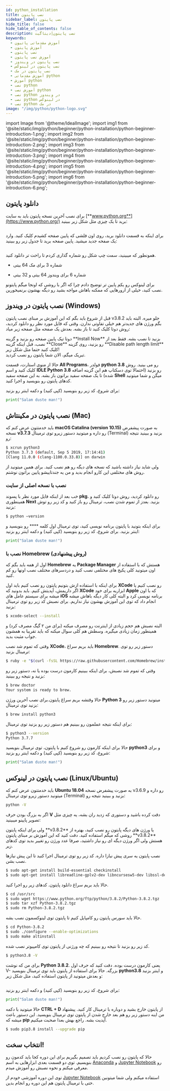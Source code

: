 ```yaml
---
id: python_installation
title: نصب پایتون
sidebar_label: نصب پایتون
hide_title: false
hide_table_of_contents: false
description: نصب پایتون|دیتاگیت
keywords:
  - آموزش مقدماتی پاتیون
  - آموزش پایتون
  - نصب پایتون
  - آموزش نصب پایتون
  - نصب پایتون در ویندوز
  - نصب پایتون در لینوکس
  - نصب پایتون در مک
  - آموزش مقدماتی python
  - آموزش python
  - نصب python
  - آموزش نصب python
  - نصب python در ویندوز
  - نصب python در لینوکس
  - نصب python در مک
image: "/img/python/python-logo.svg"
---
```

import Image from '@theme/IdealImage';
import img1 from '@site/static/img/python/beginner/python-installation/python-beginner-introduction-1.png';
import img2 from '@site/static/img/python/beginner/python-installation/python-beginner-introduction-2.png';
import img3 from '@site/static/img/python/beginner/python-installation/python-beginner-introduction-3.png';
import img4 from '@site/static/img/python/beginner/python-installation/python-beginner-introduction-4.png';
import img5 from '@site/static/img/python/beginner/python-installation/python-beginner-introduction-5.png';
import img6 from '@site/static/img/python/beginner/python-installation/python-beginner-introduction-6.png';

## **دانلود پایتون**

برای نصب آخرین نسخه پایتون باید به سایت [**www.python.org**](https://www.python.org/) برید تا یک چیزی مثل شکل زیر ببینید:

<div className="container">
	<div className="row">
		<div className="col padding-vert--lg">
			<Image className="img-inside-markdown" img={img1} />
		</div>
	</div>
</div>

برای اینکه به قسمت دانلود برید، روی اون فلشی که پایین صفحه کشیدم کلیک کنید. وارد یک صفحه جدید میشید. پایین صفحه برید تا جدول زیر رو ببینید:

<div className="container">
	<div className="row">
		<div className="col padding-vert--lg">
			<Image className="img-inside-markdown" img={img2} />
		</div>
	</div>
</div>

همونطور که میبینید، سمت چپ شکل رو شماره گذاری کردم تا راحت تر دانلود کنید.

- شماره 3 برای مک 64 بیتی

- شماره 6 برای ویندوز 64 بیتی و 32 بیتی

برای لینوکس رو یکم پایین تر توضیح دادم چرا که اگر با روشی که اونجا میگم پایتونو نصب کنید، خیلی از ارورهایی که ممکنه باهاش مواجه بشید رو دیگه بهشون برنمیخورین.

## **نصب پایتون در ویندوز (Windows)**

قبل از شروع باید بگم که این آموزش بر مبنای نصب پایتون v3.8.2 جلو میره. البته باید بگم ورژن های جدیدتر هم خیلی تفاوتی ندارن.
وقتی که فایل مورد نظر رو دانلود کردید، روش دوتا کلیک کنید تا باز بشه. بعدش یک صفحه مثل صفحه زیر میاد:

<div className="container">
	<div className="row">
		<div className="col padding-vert--lg">
			<Image className="img-inside-markdown" img={img3} />
		</div>
	</div>
</div>
دوتا تیک پایین صفحه رو بزنید و گزینه **Install Now** بزنید تا نصب بشه. فقط بعد از نصب، قبل اینکه گزینه **Close** رو بزنید، روی گزینه **Disable path length limit** کلیک کنید حتما مثل شکل زیر!

<div className="container">
	<div className="row">
		<div className="col padding-vert--lg">
			<Image className="img-inside-markdown" img={img4} />
		</div>
	</div>
</div>
تبریک میگم، الان شما پایتون رو نصب کردید.

حالا از منوی استارت، قسمت **All Programs**، فولدر **python 3.8** رو می بینید. روش کلیک کنید و اسم **IDLE Python 3.8** رو بزنید (احتمالا توی دسکتاپ هم این گزینه اضافه شده) تا یک صفحه سفید براتون باز بشه. به این صفحه سفید **Shell** میگن و شما میتونید کدهای پایتون رو بنویسید و اجرا کنید.

برای شروع، کد زیر رو بنویسید (کپی کنید) و دکمه اینتر رو بزنید:

```python
print("Salam duste man!")
```

## **نصب پایتون در مکینتاش (Mac)**

باید خدمتتون عرض کنم که **macOS Catalina (version 10.15)** به صورت پیشفرض نسخه **v3.7.3** رو داره و میتونید دستور زیرو توی ترمینال (Terminal) بزنید و ببینید نتیجه رو:

```bash
$ xcrun python3
Python 3.7.3 (default, Sep 5 2019, 17:14:41)
[Clang 11.0.0 (clang-1100.0.33.8)] on darwin
```

ولی شاید نیاز داشته باشید که نسخه های دیگه رو هم نصب کنید. برای همین میتونید از روش های مختلفی این کارو انجام بدید و من یه جندتاییشو پایین براتون نوشتم.

### نصب با نسخه اصلی از سایت

خب بعد از اینکه فایل مورد نظر با پسوند **pkg.** رو دانلود کردید، روش دوتا کلیک کنید و همینطوری **Next** بزنید. بعدز از تموم شدن نصب، ترمینال رو باز کنید و کد زیر رو توش بزنید:

```bash
$ python –version
```

برای اینکه بتونید با پایتون برنامه نویسی کنید، توی ترمینال اول کلمه **** رو بنویسید و اینتر بزنید. برای شروع، کد زیر رو بنویسید (کپی کنید) و دکمه اینتر رو بزنید:

```python
print("Salam duste man!")
```

### نصب با Homebrew (روش پیشنهادی)

اول از همه باید بگم که **Homebrew** یه **Package Manager** هستش که با استفاده از اون میتونید کلی پکیج های مختلفی نصب کنید و دردسرهای مختلف نصب اونها رو کم کنید.

برای اینکه با استفاده ازش بتونیم پایتون رو نصب کنیم باید اول **XCode** رو نصب کنیم یا اگر داریمش، آپدیتش کنیم. باید بدونید که **XCode** ابزاریه برای خود **Apple** که با اون میشه برای سیستم عامل های **iOS** برنامه نویسی کرد و البته کلی کار دیگه باهاش میشه انجام داد که توی این آموزش بهشون نیاز نداریم. برای نصبش کد زیر رو توی ترمینال بزنید:

```bash
$ xcode-select --install
```

البته نصبش هم حجم زیادی از اینترنت رو مصرف میکنه (برای من ۲ گیگ مصرف کرد) و همینطور زمان زیادی میگیره. وسطش هم کلی سوال میکنه که باید تقریبا به همشون جواب مثبت بدید.

وقتی که تموم شد نصب **XCode**، باید بریم سراغ **Homebrew**. دستور زیر رو توی ترمینال بزنید:

```bash
$ ruby -e "$(curl -fsSL https://raw.githubusercontent.com/Homebrew/install/master/install)"
```

وقتی که تموم شد نصبش، برای اینکه ببینیم کارمون درست بوده یا نه، دستور زیر رو بزنید و نتیجه رو ببینید:

```bash
$ brew doctor
Your system is ready to brew.
```

حالا وقتشه بریم سراغ پایتون.برای نصب آخرین ورژن **Python 3** میتونید دستور زیر رو بزنید توی ترمینال:

```bash
$ brew install python3
```

برای اینکه نتیجه عملمون رو ببینیم هم دستور زیر رو بزنید توی ترمینال:

```bash
$ python3 --version
Python 3.7.7
```

حالا برای اینکه کارمون رو شروع کنیم با پایتون، توی ترمینال بنویسید **python3** و برای شروع، کد زیر رو بنویسید (کپی کنید) و دکمه اینتر رو بزنید:

```python
print("Salam duste man!")
```

## **نصب پایتون در لینوکس (Linux/Ubuntu)**

باید خدمتتون عرض کنم که **Ubuntu 18.04** به صورت پیشفرض نسخه v3.6.9 رو داره و میتونید دستور زیرو توی ترمینال (Terminal) بزنید و ببینید نتیجه رو:

```bash
python -V
```

اگر به بزرگ بودن حرف **V** دقت کرده باشید و دستوری که زدید ران بشه، یه چیزی مثل تصویر پایینو میبینید:

<div className="container">
	<div className="row">
		<div className="col padding-vert--lg">
			<Image className="img-inside-markdown" img={img5} />
		</div>
	</div>
</div>
ولی برای اینکه پایتون **v3.8.2** یا ورژن های دیگه پایتون رو نصب کنید، بهتره از روشی که میگم استفاده کنید. دقت کنید که این آموزش بر مبنای پایتون **v3.8.2** هستش ولی اگر ورژن دیگه ای رو نیاز داشتید، صرفا عدد ورژن رو تغییر بدید توی کدهای زیر.

نصب پایتون یه سری پیش نیازا داره. کد زیر رو توی ترمینال اجرا کنید تا این پیش نیازها نصب بشن.

```bash
$ sudo apt-get install build-essential checkinstall
$ sudo apt-get install libreadline-gplv2-dev libncursesw5-dev libssl-dev libsqlite3-dev tk-dev libgdbm-dev libc6-dev libbz2-dev libffi-dev liblzma-dev
```

حالا باید بریم سراغ دانلود پایتون. کدهای زیر رو اجرا کنید.

```bash
$ cd /usr/src
$ sudo wget https://www.python.org/ftp/python/3.8.2/Python-3.8.2.tgz
$ sudo tar xzf Python-3.8.2.tgz
$ sudo rm Python-3.8.2.tgz
```

حالا باید سورس پایتون رو کامپایل کنیم تا پایتون توی لینوکسمون نصب بشه.

```bash
$ cd Python-3.8.2
$ sudo ./configure --enable-optimizations
$ sudo make altinstall
```

کد زیر رو بزنید تا نتیجه رو ببینیم که چه ورژنی از پایتون توی کامپیوتر نصب شده.

```bash
$ python3.8 -V
```

برای من که نوشت **Python 3.8.2**. یعنی کارمون درست بوده. دقت کنید که حرف اول V- بزرگه. حالا برای استفاده از پایتون باید توی ترمینال بنویسید **python3.8** و اینتر بزنید و بعدش میتونید از پایتون استفاده کنید، مثل شکل زیر:

<div className="container">
	<div className="row">
		<div className="col padding-vert--lg">
			<Image className="img-inside-markdown" img={img6} />
		</div>
	</div>
</div>

برای شروع، کد زیر رو بنویسید (کپی کنید) و دکمه اینتر رو بزنید:

```python
print("Salam duste man!")
```

حالا میتونید با دکمه **CTRL + D** از پایتون خارج بشید و دوباره با ترمینال کار کنید. پیشنهاد من اینه دستور زیر رو هم بعد خارج شدن از پایتون توی ترمینال بنویسید. این دستور باعث میشه که **pip** آپدیت بشه. راجع بهش بعدا صحبت میکنیم.

```bash
$ sudo pip3.8 install --upgrade pip
```

## **انتخاب سخت!**

حالا که پایتون رو نصب کردیم باید تصمیم بگیریم برای این دوره کجا باید کدمون رو بنویسیم. توی دو قسمت بعدی ابزارهایی به اسم [Anaconda](anaconda_installation.md) و [Jupyter Notebook](jupyter_installation.md) رو معرفی میکنم و نحوه نصبش رو آموزش میدم.

توی این دوره آموزشی خودم از [Jupyter Notebook](jupyter_installation.md) استفاده میکنم ولی شما میتونین حتی با ترمینال پایتون هم این دوره رو انجام بدین.
